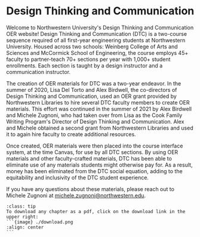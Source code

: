 # Design Thinking and Communication

Welcome to Northwestern University's Design Thinking and Communication OER website! Design Thinking and Communication (DTC) is a two-course sequence required of all first-year engineering students at Northwestern University. Housed across two schools: Weinberg College of Arts and Sciences and McCormick School of Engineering, the course employs 45+ faculty to partner-teach 70+ sections per year with 1,000+ student enrollments. Each section is taught by a design instructor and a communication instructor.

The creation of OER materials for DTC was a two-year endeavor. In the summer of 2020, Lisa Del Torto and Alex Birdwell, the co-directors of Design Thinking and Communication, used an OER grant provided by Northwestern Libraries to hire several DTC faculty members to create OER materials. This effort was continued in the summer of 2021 by Alex Birdwell and Michele Zugnoni, who had taken over from Lisa as the Cook Family Writing Program's Director of Design Thinking and Communication. Alex and Michele obtained a second grant from Northwestern Libraries and used it to again hire faculty to create additional resources.

Once created, OER materials were then placed into the course interface system, at the time Canvas, for use by all DTC sections. By using OER materials and other faculty-crafted materials, DTC has been able to eliminate use of any materials students might otherwise pay for. As a result, money has been eliminated from the DTC social equation, adding to the equitability and inclusivity of the DTC student experience.

If you have any questions about these materials, please reach out to Michele Zugnoni at [michele.zugnoni@northwestern.edu](mailto:michele.zugnoni@northwestern.edu).

````{admonition} Tip
:class: tip
To download any chapter as a pdf, click on the download link in the upper right:
```{image} ./download.png
:align: center
```
````
